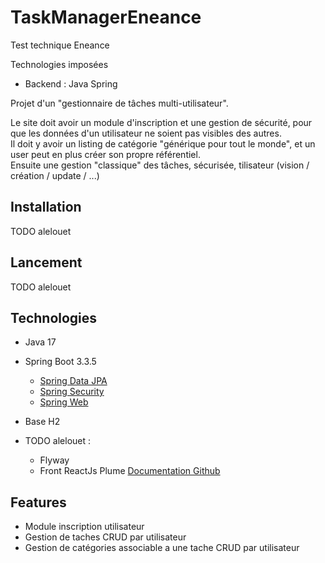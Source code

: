 # TaskManagerEneance
Test technique Eneance 

Technologies imposées
- Backend : Java Spring

Projet d'un "gestionnaire de tâches multi-utilisateur".

Le site doit avoir un module d'inscription et une gestion de sécurité, pour que les données d'un utilisateur ne soient pas visibles des autres.  
Il doit y avoir un listing de catégorie "générique pour tout le monde", et un user peut en plus créer son propre référentiel.   
Ensuite une gestion "classique" des tâches, sécurisée, tilisateur (vision / création / update / ...)   

## Installation 

TODO alelouet

## Lancement 

TODO alelouet

## Technologies
- Java 17
- Spring Boot 3.3.5
  * [Spring Data JPA](https://docs.spring.io/spring-boot/3.3.5/reference/data/sql.html#data.sql.jpa-and-spring-data)
  * [Spring Security](https://docs.spring.io/spring-boot/3.3.5/reference/web/spring-security.html)
  * [Spring Web](https://docs.spring.io/spring-boot/3.3.5/reference/web/servlet.html)
- Base H2

- TODO alelouet :
  - Flyway
  - Front ReactJs Plume [Documentation Github](https://github.com/Coreoz/create-plume-react-project)

## Features 
- Module inscription utilisateur
- Gestion de taches CRUD par utilisateur
- Gestion de catégories associable a une tache CRUD par utilisateur
